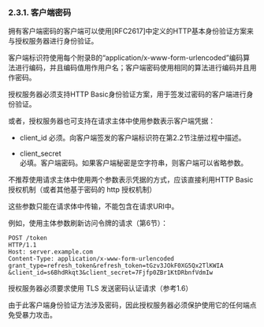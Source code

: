 ### 2.3.1. 客户端密码

拥有客户端密码的客户端可以使用[RFC2617]中定义的HTTP基本身份验证方案来与授权服务器进行身份验证。

客户端标识符使用每个附录B的“application/x-www-form-urlencoded”编码算法进行编码，并且编码值用作用户名；客户端密码使用相同的算法进行编码并且用作密码。

授权服务器必须支持HTTP Basic身份验证方案，用于签发过密码的客户端进行身份验证。

或者，授权服务器也可支持在请求主体中使用参数表示客户端凭据：
* client_id
  必须。向客户端签发的客户端标识符在第2.2节注册过程中描述。

* client_secret  
  必填。客户端密码。如果客户端秘密是空字符串，则客户端可以省略参数。

 不推荐使用请求主体中使用两个参数表示凭据的方式，应该直接利用HTTP Basic 授权机制（或者其他基于密码的 http 授权机制）

这些参数只能在请求体中传输，不能包含在请求URI中。

例如，使用主体参数刷新访问令牌的请求（第6节）：
```
POST /token
HTTP/1.1
Host: server.example.com
Content-Type: application/x-www-form-urlencoded grant_type=refresh_token&refresh_token=tGzv3JOkF0XG5Qx2TlKWIA &client_id=s6BhdRkqt3&client_secret=7Fjfp0ZBr1KtDRbnfVdmIw
```
授权服务器必须要求使用 TLS 发送密码认证请求（参考1.6）

由于此客户端身份验证方法涉及密码，因此授权服务器必须保护使用它的任何端点免受暴力攻击。
